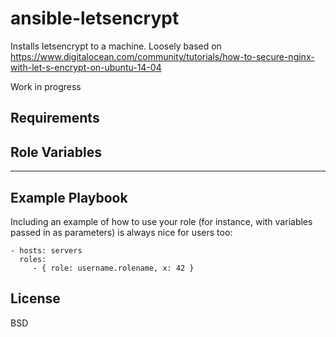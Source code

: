 ansible-letsencrypt
=========
Installs letsencrypt to a machine.  Loosely based on https://www.digitalocean.com/community/tutorials/how-to-secure-nginx-with-let-s-encrypt-on-ubuntu-14-04

Work in progress

Requirements
------------

Role Variables
--------------

------------


Example Playbook
----------------

Including an example of how to use your role (for instance, with variables passed in as parameters) is always nice for users too:

    - hosts: servers
      roles:
         - { role: username.rolename, x: 42 }

License
-------

BSD

